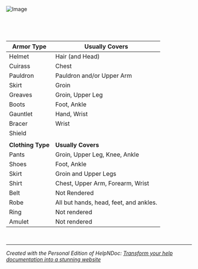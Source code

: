 # 

&nbsp;

![Image](bm0.png)

&nbsp;

&nbsp;

| **Armor Type** | **Usually Covers** |
| --- | --- |
| Helmet | Hair (and Head) |
| Cuirass | Chest |
| Pauldron | Pauldron and/or Upper Arm |
| Skirt | Groin |
| Greaves | Groin, Upper Leg |
| Boots | Foot, Ankle |
| Gauntlet | Hand, Wrist |
| Bracer | Wrist |
| Shield |  |
|  |  |
| **Clothing Type** | **Usually Covers** |
| Pants | Groin, Upper Leg, Knee, Ankle |
| Shoes | Foot, Ankle |
| Skirt | Groin and Upper Legs |
| Shirt | Chest, Upper Arm, Forearm, Wrist |
| Belt | Not Rendered |
| Robe | All but hands, head, feet, and ankles. |
| Ring | Not rendered |
| Amulet | Not rendered |


&nbsp;


***
_Created with the Personal Edition of HelpNDoc: [Transform your help documentation into a stunning website](<https://www.helpndoc.com/feature-tour/produce-html-websites/>)_
